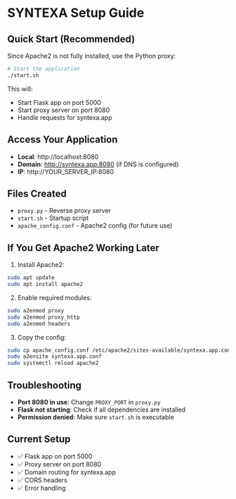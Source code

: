 # SYNTEXA Setup Guide

## Quick Start (Recommended)

Since Apache2 is not fully installed, use the Python proxy:

```bash
# Start the application
./start.sh
```

This will:
- Start Flask app on port 5000
- Start proxy server on port 8080
- Handle requests for syntexa.app

## Access Your Application

- **Local**: http://localhost:8080
- **Domain**: http://syntexa.app:8080 (if DNS is configured)
- **IP**: http://YOUR_SERVER_IP:8080

## Files Created

- `proxy.py` - Reverse proxy server
- `start.sh` - Startup script
- `apache_config.conf` - Apache2 config (for future use)

## If You Get Apache2 Working Later

1. Install Apache2:
```bash
sudo apt update
sudo apt install apache2
```

2. Enable required modules:
```bash
sudo a2enmod proxy
sudo a2enmod proxy_http
sudo a2enmod headers
```

3. Copy the config:
```bash
sudo cp apache_config.conf /etc/apache2/sites-available/syntexa.app.conf
sudo a2ensite syntexa.app.conf
sudo systemctl reload apache2
```

## Troubleshooting

- **Port 8080 in use**: Change `PROXY_PORT` in `proxy.py`
- **Flask not starting**: Check if all dependencies are installed
- **Permission denied**: Make sure `start.sh` is executable

## Current Setup

- ✅ Flask app on port 5000
- ✅ Proxy server on port 8080
- ✅ Domain routing for syntexa.app
- ✅ CORS headers
- ✅ Error handling
